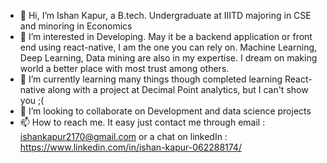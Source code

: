 - 👋 Hi, I’m Ishan Kapur, a B.tech. Undergraduate at IIITD majoring in CSE and minoring in Economics
- 👀 I’m interested in Developing. May it be a backend application or front end using react-native, I am the one you can rely on. Machine Learning, Deep Learning, Data mining are also in my expertise. I dream on making world a better place with most trust among others.
- 🌱 I’m currently learning many things though completed learning React-native along with a project at Decimal Point analytics, but I can't show you ;(
- 💞️ I’m looking to collaborate on Development and data science projects
- 📫 How to reach me. It easy just contact me through email : ishankapur2170@gmail.com or a chat on linkedIn : https://www.linkedin.com/in/ishan-kapur-062288174/ 

<!---
ishankapur/ishankapur is a ✨ special ✨ repository because its `README.md` (this file) appears on your GitHub profile.
You can click the Preview link to take a look at your changes.
--->

